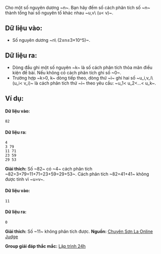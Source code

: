 Cho một số nguyên dương ~n~. Bạn hãy đếm số cách phân tích số ~n~ thành tổng hai số nguyên tố khác nhau ~u,v\ (u< v)~.

## Dữ liệu vào:
- Số nguyên dương ~n\ (2≤n≤3×10^5)~.

## Dữ liệu ra:
- Dòng đầu ghi một số nguyên ~k~ là số cách phân tích thỏa mãn điều kiện đề bài. Nếu không có cách phân tích ghi số ~0~.
- Trường hợp ~k>0, k~ dòng tiếp theo, dòng thứ ~i~ ghi hai số ~u_i,v_i\ (u_i< v_i)~ là cách phân tích thứ ~i~ theo yêu cầu: ~u_1< u_2<…< u_k~.

## Ví dụ:
#### Dữ liệu vào:
```
82
```

#### Dữ liệu ra:
```
4
3 79
11 71
23 59
29 53
```

**Giải thích:** Số ~82~ có ~4~ cách phân tích ~82=3+79=11+71=23+59=29+53~. Cách phân tích ~82=41+41~ không được tính vì ~u=v~.

#### Dữ liệu vào:
```
11
```

#### Dữ liệu ra:
```
0
```

**Giải thích:** Số ~11~ không phân tích được.
**Nguồn:** [Chuyên Sơn La Online Judge](http://csloj.ddns.net/)

**Group giải đáp thắc mắc:** [Lập trình 24h](https://www.facebook.com/groups/1386904321519984)